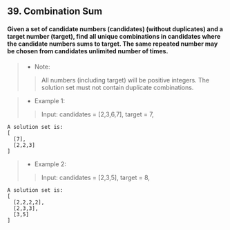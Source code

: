 ## 39. Combination Sum
#### Given a set of candidate numbers (candidates) (without duplicates) and a target number (target), find all unique combinations in candidates where the candidate numbers sums to target. The same repeated number may be chosen from candidates unlimited number of times.

>* Note:
>> All numbers (including target) will be positive integers. The solution set must not contain duplicate combinations.

>* Example 1:
>> Input: candidates = [2,3,6,7], target = 7,
```
A solution set is:
[
  [7],
  [2,2,3]
]
```

>* Example 2:
>> Input: candidates = [2,3,5], target = 8,
```
A solution set is:
[
  [2,2,2,2],
  [2,3,3],
  [3,5]
]
```